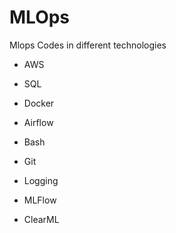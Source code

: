 # MLOps
Mlops Codes in different technologies

- AWS

- SQL

- Docker

- Airflow

- Bash

- Git

- Logging

- MLFlow

- ClearML
